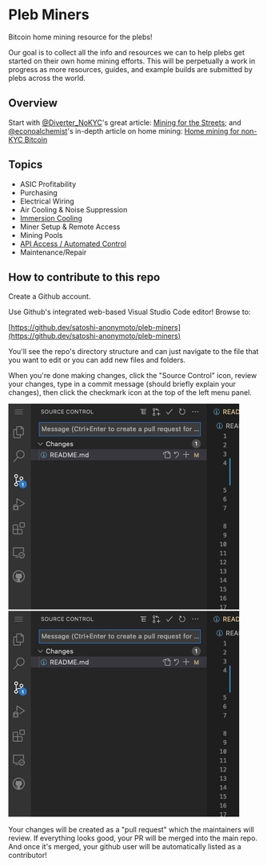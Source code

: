 # Pleb Miners
Bitcoin home mining resource for the plebs!

Our goal is to collect all the info and resources we can to help plebs get started on their own home mining efforts. This will be perpetually a work in progress as more resources, guides, and example builds are submitted by plebs across the world.

## Overview
Start with [@Diverter_NoKYC](https://twitter.com/Diverter_NoKYC)'s  great article: [Mining for the Streets](https://diverter.hostyourown.tools/mining-for-the-streets/); and [@econoalchemist](https://twitter.com/econoalchemist)'s in-depth article on home mining: [Home mining for non-KYC Bitcoin](https://www.econoalchemist.com/post/home-mining-for-non-kyc-bitcoin)

## Topics
* ASIC Profitability
* Purchasing
* Electrical Wiring
* Air Cooling & Noise Suppression
* [Immersion Cooling](immersion_cooling/README.md)
* Miner Setup & Remote Access
* Mining Pools
* [API Access / Automated Control](api/README.md)
* Maintenance/Repair


## How to contribute to this repo
Create a Github account.

Use Github's integrated web-based Visual Studio Code editor! Browse to:

[https://github.dev/satoshi-anonymoto/pleb-miners](https://github.dev/satoshi-anonymoto/pleb-miners)

You'll see the repo's directory structure and can just navigate to the file that you want to edit or you can add new files and folders.

When you're done making changes, click the "Source Control" icon, review your changes, type in a commit message (should briefly explain your changes), then click the checkmark icon at the top of the left menu panel.

<img src="img/github_commit.png">

<img src="img/github_commit.png">

Your changes will be created as a "pull request" which the maintainers will review. If everything looks good, your PR will be merged into the main repo. And once it's merged, your github user will be automatically listed as a contributor!
